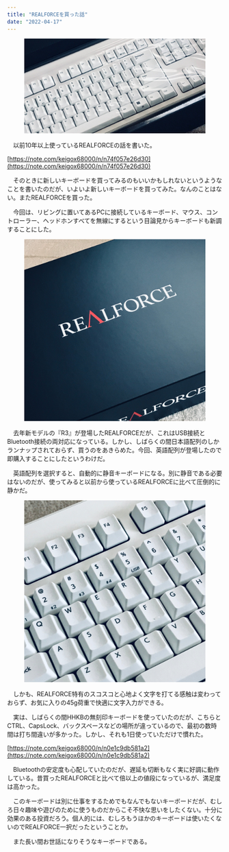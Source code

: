 ```yaml
---
title: "REALFORCEを買った話"
date: "2022-04-17"
---
```


<figure>

![](assets/nf9321fe79952_0b030e09e9fd09b92dce1a29e600b401.jpeg)

</figure>

　以前10年以上使っているREALFORCEの話を書いた。

[https://note.com/keigox68000/n/n74f057e26d30](https://note.com/keigox68000/n/n74f057e26d30)

　そのときに新しいキーボードを買ってみるのもいいかもしれないというようなことを書いたのだが、いよいよ新しいキーボードを買ってみた。なんのことはない。またREALFORCEを買った。

　今回は、リビングに置いてあるPCに接続しているキーボード、マウス、コントローラー、ヘッドホンすべてを無線にするという目論見からキーボードも新調することにした。

<figure>

![](assets/nf9321fe79952_1650194510144-FQPTtBfak1.jpg)

</figure>

　去年新モデルの『R3』が登場したREALFORCEだが、これはUSB接続とBluetooth接続の両対応になっている。しかし、しばらくの間日本語配列のしかランナップされておらず、買うのをあきらめた。今回、英語配列が登場したので即購入することにしたというわけだ。

　英語配列を選択すると、自動的に静音キーボードになる。別に静音である必要はないのだが、使ってみると以前から使っているREALFORCEに比べて圧倒的に静かだ。

<figure>

![](assets/nf9321fe79952_1650194528634-Cy5e55Fl9O.jpg)

</figure>

　しかも、REALFORCE特有のスコスコと心地よく文字を打てる感触は変わっておらず、お気に入りの45g荷重で快適に文字入力ができる。

　実は、しばらくの間HHKBの無刻印キーボードを使っていたのだが、こちらとCTRL、CapsLock、バックスペースなどの場所が違っているので、最初の数時間は打ち間違いが多かった。しかし、それも1日使っていただけで慣れた。

[https://note.com/keigox68000/n/n0e1c9db581a2](https://note.com/keigox68000/n/n0e1c9db581a2)

　Bluetoothの安定度も心配していたのだが、遅延も切断もなく実に好調に動作している。昔買ったREALFORCEと比べて倍以上の値段になっているが、満足度は高かった。

　このキーボードは別に仕事をするためでもなんでもないキーボードだが、むしろ日々趣味や遊びのために使うものだからこそ不快な思いをしたくない。十分に効果のある投資だろう。個人的には、むしろもうほかのキーボードは使いたくないのでREALFORCE一択だったということか。

　また長い間お世話になりそうなキーボードである。
